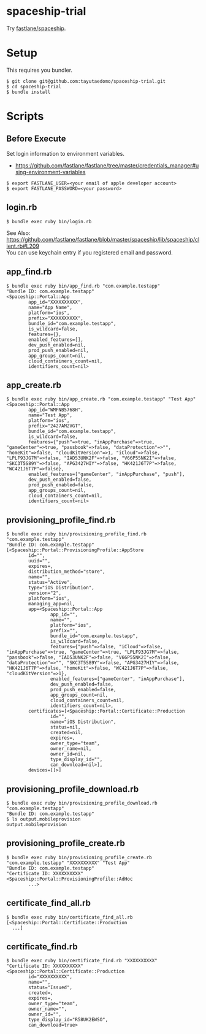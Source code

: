 # spaceship-trial
Try [fastlane/spaceship](https://github.com/fastlane/fastlane/tree/master/spaceship).


# Setup
This requires you bundler.

```
$ git clone git@github.com:tayutaedomo/spaceship-trial.git
$ cd spaceship-trial
$ bundle install
```


# Scripts
## Before Execute
Set login information to environment variables.  
- https://github.com/fastlane/fastlane/tree/master/credentials_manager#using-environment-variables

```
$ export FASTLANE_USER=<your email of apple developer account>
$ export FASTLANE_PASSWORD=<your password>
```


## login.rb
```
$ bundle exec ruby bin/login.rb
```

See Also: https://github.com/fastlane/fastlane/blob/master/spaceship/lib/spaceship/client.rb#L209  
You can use keychain entry if you registered email and password.


## app_find.rb
```
$ bundle exec ruby bin/app_find.rb "com.example.testapp"
"Bundle ID: com.example.testapp"
<Spaceship::Portal::App
        app_id="XXXXXXXXXX",
        name="App Name",
        platform="ios",
        prefix="XXXXXXXXXX",
        bundle_id="com.example.testapp",
        is_wildcard=false,
        features={},
        enabled_features=[],
        dev_push_enabled=nil,
        prod_push_enabled=nil,
        app_groups_count=nil,
        cloud_containers_count=nil,
        identifiers_count=nil>
```


## app_create.rb
```
$ bundle exec ruby bin/app_create.rb "com.example.testapp" "Test App"
<Spaceship::Portal::App 
        app_id="WMFNB5768H",
        name="Test App",
        platform="ios",
        prefix="2427AM2VGT",
        bundle_id="com.example.testapp",
        is_wildcard=false,
        features={"push"=>true, "inAppPurchase"=>true, "gameCenter"=>true, "passbook"=>false, "dataProtection"=>"", "homeKit"=>false, "cloudKitVersion"=>1, "iCloud"=>false, "LPLF93JG7M"=>false, "IAD53UNK2F"=>false, "V66P55NK2I"=>false, "SKC3T5S89Y"=>false, "APG3427HIY"=>false, "HK421J6T7P"=>false, "WC421J6T7P"=>false},
        enabled_features=["gameCenter", "inAppPurchase", "push"],
        dev_push_enabled=false,
        prod_push_enabled=false,
        app_groups_count=nil,
        cloud_containers_count=nil,
        identifiers_count=nil>
```


## provisioning_profile_find.rb
```
$ bundle exec ruby bin/provisioning_profile_find.rb "com.example.testapp"
"Bundle ID: com.example.testapp"
[<Spaceship::Portal::ProvisioningProfile::AppStore 
        id="",
        uuid="",
        expires=,
        distribution_method="store",
        name="",
        status="Active",
        type="iOS Distribution",
        version="2",
        platform="ios",
        managing_app=nil,
        app=<Spaceship::Portal::App
                app_id="", 
                name="",
                platform="ios",
                prefix="",
                bundle_id="com.example.testapp",
                is_wildcard=false,
                features={"push"=>false, "iCloud"=>false, "inAppPurchase"=>true, "gameCenter"=>true, "LPLF93JG7M"=>false, "passbook"=>false, "IAD53UNK2F"=>false, "V66P55NK2I"=>false, "dataProtection"=>"", "SKC3T5S89Y"=>false, "APG3427HIY"=>false, "HK421J6T7P"=>false, "homeKit"=>false, "WC421J6T7P"=>false, "cloudKitVersion"=>1},
                enabled_features=["gameCenter", "inAppPurchase"],
                dev_push_enabled=false,
                prod_push_enabled=false,
                app_groups_count=nil,
                cloud_containers_count=nil,
                identifiers_count=nil>,
        certificates=[<Spaceship::Portal::Certificate::Production
                id="",
                name="iOS Distribution",
                status=nil,
                created=nil,
                expires=,
                owner_type="team",
                owner_name=nil,
                owner_id=nil,
                type_display_id="", 
                can_download=nil>],
        devices=[]>]
```


## provisioning_profile_download.rb
```
$ bundle exec ruby bin/provisioning_profile_download.rb "com.example.testapp"
"Bundle ID: com.example.testapp"
$ ls output.mobileprovision
output.mobileprovision
```


## provisioning_profile_create.rb
```
$ bundle exec ruby bin/provisioning_profile_create.rb "com.example.testapp" "XXXXXXXXXX" "Test App"
"Bundle ID: com.example.testapp"
"Certificate ID: XXXXXXXXXX"
<Spaceship::Portal::ProvisioningProfile::AdHoc
        ...>
```


## certificate_find_all.rb
```
$ bundle exec ruby bin/certificate_find_all.rb
[<Spaceship::Portal::Certificate::Production
  ...]
```


## certificate_find.rb
```
$ bundle exec ruby bin/certificate_find.rb "XXXXXXXXXX"
"Certificate ID: XXXXXXXXXX"
<Spaceship::Portal::Certificate::Production 
        id="XXXXXXXXXX",
        name="",
        status="Issued",
        created=,
        expires=,
        owner_type="team",
        owner_name="",
        owner_id="",
        type_display_id="R58UK2EWSO",
        can_download=true>
```

